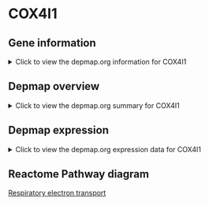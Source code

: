 <h1>COX4I1</h1>

<h2>Gene information</h2>
<details>
  <summary>Click to view the depmap.org information for COX4I1</summary>
  <iframe src="https://depmap.org/portal/gene/COX4I1?tab=about" style="border:none;width:100%;height:800px"></iframe>
</details>

<h2>Depmap overview</h2>
<details>
  <summary>Click to view the depmap.org summary for COX4I1</summary>
  <iframe src="https://depmap.org/portal/gene/COX4I1?tab=overview" style="border:none;width:100%;height:800px"></iframe>
</details>

<h2>Depmap expression</h2>
<details>
  <summary>Click to view the depmap.org expression data for COX4I1</summary>
  <iframe src="https://depmap.org/portal/gene/COX4I1?tab=characterization" style="border:none;width:100%;height:800px"></iframe>
</details>



<h2>Reactome Pathway diagram</h2>
<a href="https://reactome.org/PathwayBrowser/#/R-HSA-611105" target="_BLANK">Respiratory electron transport</a>



